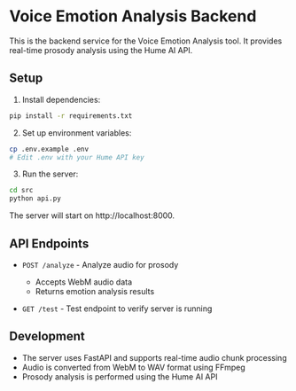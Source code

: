 # Voice Emotion Analysis Backend

This is the backend service for the Voice Emotion Analysis tool. It provides real-time prosody analysis using the Hume AI API.

## Setup

1. Install dependencies:
```bash
pip install -r requirements.txt
```

2. Set up environment variables:
```bash
cp .env.example .env
# Edit .env with your Hume API key
```

3. Run the server:
```bash
cd src
python api.py
```

The server will start on http://localhost:8000.

## API Endpoints

- `POST /analyze` - Analyze audio for prosody
  - Accepts WebM audio data
  - Returns emotion analysis results

- `GET /test` - Test endpoint to verify server is running

## Development

- The server uses FastAPI and supports real-time audio chunk processing
- Audio is converted from WebM to WAV format using FFmpeg
- Prosody analysis is performed using the Hume AI API 